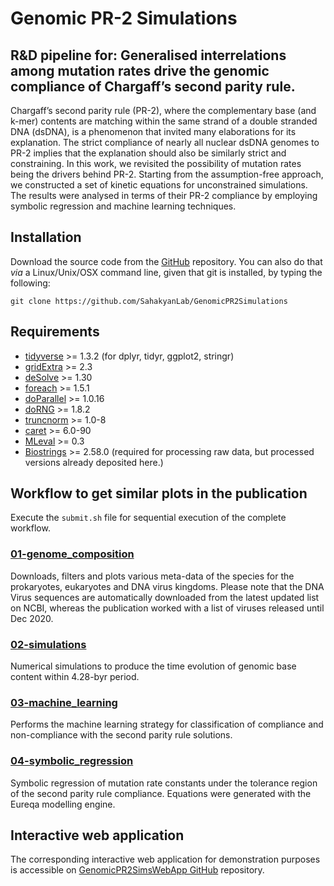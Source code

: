 # Genomic PR-2 Simulations

## R&D pipeline for: Generalised interrelations among mutation rates drive the genomic compliance of Chargaff’s second parity rule.

Chargaff’s second parity rule (PR-2), where the complementary base (and k-mer) contents are matching within the same strand of a double stranded DNA (dsDNA), is a phenomenon that invited many elaborations for its explanation. The strict compliance of nearly all nuclear dsDNA genomes to PR-2 implies that the explanation should also be similarly strict and constraining. In this work, we revisited the possibility of mutation rates being the drivers behind PR-2. Starting from the assumption-free approach, we constructed a set of kinetic equations for unconstrained simulations. The results were analysed in terms of their PR-2 compliance by employing symbolic regression and machine learning techniques.

## Installation

Download the source code from the [GitHub](https://github.com/SahakyanLab/GenomicPR2Simulations) repository. You can also do that *via* a Linux/Unix/OSX command line, given that git is installed, by typing the following:

```
git clone https://github.com/SahakyanLab/GenomicPR2Simulations
```

## Requirements

* [tidyverse](https://cran.r-project.org/web/packages/tidyverse/index.html) >= 1.3.2 (for dplyr, tidyr, ggplot2, stringr)
* [gridExtra](https://cran.r-project.org/web/packages/gridExtra/index.html) >= 2.3
* [deSolve](https://cran.r-project.org/web/packages/deSolve/index.html) >= 1.30
* [foreach](https://cran.r-project.org/web/packages/foreach/index.html) >= 1.5.1
* [doParallel](https://cran.r-project.org/web/packages/doParallel/index.html)  >= 1.0.16
* [doRNG](https://cran.r-project.org/web/packages/doRNG/index.html) >= 1.8.2
* [truncnorm](https://cran.r-project.org/web/packages/truncnorm/index.html) >= 1.0-8
* [caret](https://cran.r-project.org/web/packages/caret/index.html) >= 6.0-90
* [MLeval](https://cran.r-project.org/web/packages/MLeval/index.html) >= 0.3
* [Biostrings](https://bioconductor.org/packages/release/bioc/html/Biostrings.html) >= 2.58.0 (required for processing raw data, but processed versions already deposited here.)

## Workflow to get similar plots in the publication
Execute the `submit.sh` file for sequential execution of the complete workflow.

### [01-genome_composition](https://github.com/SahakyanLab/GenomicPR2Simulations/tree/master/01-genome_composition)

Downloads, filters and plots various meta-data of the species for the prokaryotes, eukaryotes and DNA virus kingdoms. Please note that the DNA Virus sequences are automatically downloaded from the latest updated list on NCBI, whereas the publication worked with a list of viruses released until Dec 2020.

### [02-simulations](https://github.com/SahakyanLab/GenomicPR2Simulations/tree/master/02-simulations)
Numerical simulations to produce the time evolution of genomic base content within 4.28-byr period. 

### [03-machine_learning](https://github.com/SahakyanLab/GenomicPR2Simulations/tree/master/03-machine_learning)
Performs the machine learning strategy for classification of compliance and non-compliance with the second parity rule solutions. 

### [04-symbolic_regression](https://github.com/SahakyanLab/GenomicPR2Simulations/tree/master/04-symbolic_regression)

Symbolic regression of mutation rate constants under the tolerance region of the second parity rule compliance. Equations were generated with the Eureqa modelling engine.

## Interactive web application

The corresponding interactive web application for demonstration purposes is accessible on [GenomicPR2SimsWebApp GitHub](https://github.com/SahakyanLab/GenomicPR2SimsWebApp) repository.
